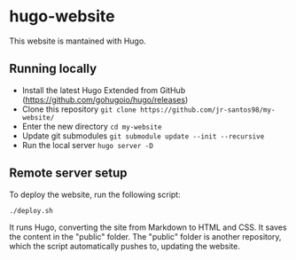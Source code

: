 # hugo-website

This website is mantained with Hugo.

## Running locally
- Install the latest Hugo Extended from GitHub (https://github.com/gohugoio/hugo/releases)
- Clone this repository `git clone https://github.com/jr-santos98/my-website/`
- Enter the new directory `cd my-website`
- Update git submodules `git submodule update --init --recursive`
- Run the local server `hugo server -D`

## Remote server setup

To deploy the website, run the following script:

`./deploy.sh`

It runs Hugo, converting the site from Markdown to HTML and CSS.
It saves the content in the "public" folder.
The "public" folder is another repository, which the script automatically
pushes to, updating the website.
